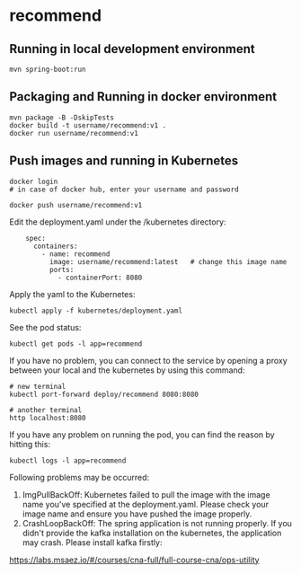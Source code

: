 # recommend

## Running in local development environment

```
mvn spring-boot:run
```

## Packaging and Running in docker environment

```
mvn package -B -DskipTests
docker build -t username/recommend:v1 .
docker run username/recommend:v1
```

## Push images and running in Kubernetes

```
docker login 
# in case of docker hub, enter your username and password

docker push username/recommend:v1
```

Edit the deployment.yaml under the /kubernetes directory:
```
    spec:
      containers:
        - name: recommend
          image: username/recommend:latest   # change this image name
          ports:
            - containerPort: 8080

```

Apply the yaml to the Kubernetes:
```
kubectl apply -f kubernetes/deployment.yaml
```

See the pod status:
```
kubectl get pods -l app=recommend
```

If you have no problem, you can connect to the service by opening a proxy between your local and the kubernetes by using this command:
```
# new terminal
kubectl port-forward deploy/recommend 8080:8080

# another terminal
http localhost:8080
```

If you have any problem on running the pod, you can find the reason by hitting this:
```
kubectl logs -l app=recommend
```

Following problems may be occurred:

1. ImgPullBackOff:  Kubernetes failed to pull the image with the image name you've specified at the deployment.yaml. Please check your image name and ensure you have pushed the image properly.
1. CrashLoopBackOff: The spring application is not running properly. If you didn't provide the kafka installation on the kubernetes, the application may crash. Please install kafka firstly:

https://labs.msaez.io/#/courses/cna-full/full-course-cna/ops-utility

